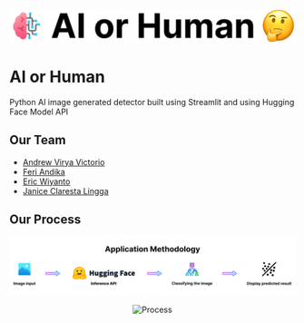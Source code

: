 <h3 align="center">
    <!-- <a href="https://github.com/AlphaByte-RedTeam/ai-or-human#light-mode-only" target="_blank">
        <img src="/pictures/logoDark.png" width="1080" alt="Logo" />
    </a> -->
    <a href="https://github.com/AlphaByte-RedTeam/ai-or-human#dark-mode-only" target="_blank">
        <img src="/pictures/logoLight.png" width="1080" alt="Logo" />
    </a>
</h3>

# AI or Human
Python AI image generated detector built using Streamlit and using Hugging Face Model API

## Our Team
- [Andrew Virya Victorio](https://github.com/AlphaByte-RedTeam)
- [Feri Andika](https://github.com/your-feritale)
- [Eric Wiyanto](https://github.com/wiyantoeric)
- [Janice Claresta Lingga](https://github.com/janeclrst)

## Our Process
<p align="center">
    <img src="/pictures/methodology.png" width="1080" alt="Application Methodology" />
    <br>
    <br>
    <img src="/pictures/process.png" width="1080" alt="Process" />
</p>
